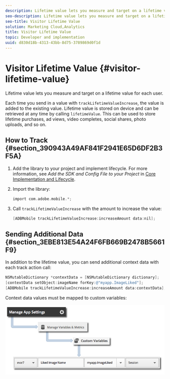 ```yaml
---
description: Lifetime value lets you measure and target on a lifetime value for each user.
seo-description: Lifetime value lets you measure and target on a lifetime value for each user.
seo-title: Visitor Lifetime Value
solution: Marketing Cloud,Analytics
title: Visitor Lifetime Value
topic: Developer and implementation
uuid: d830d18b-4313-43bb-8d75-3789869d0f1d
---
```


# Visitor Lifetime Value {#visitor-lifetime-value}

Lifetime value lets you measure and target on a lifetime value for each user.

Each time you send in a value with `trackLifetimeValueIncrease`, the value is added to the existing value. Lifetime value is stored on device and can be retrieved at any time by calling `lifetimeValue`. This can be used to store lifetime purchases, ad views, video completes, social shares, photo uploads, and so on.

## How to Track {#section_390943A49AF841F2941E65D6DF2B3F5A}

1. Add the library to your project and implement lifecycle.
   For more information, see *Add the SDK and Config File to your Project* in [Core Implementation and Lifecycle](/help/ios/getting-started/dev-qs.md). 
1. Import the library: 

   ```objective-c
   import com.adobe.mobile.*;
   ```

1. Call `trackLifetimeValueIncrease` with the amount to increase the value: 

   ```objective-c
   [ADBMobile trackLifetimeValueIncrease:increaseAmount data:nil];
   ```

## Sending Additional Data {#section_3EBE813E54A24F6FB669B2478B5661F9}

In addition to the lifetime value, you can send additional context data with each track action call:

```objective-c
NSMutableDictionary *contextData = [NSMutableDictionary dictionary]; 
[contextData setObject:imageName forKey:@"myapp.ImageLiked"]; 
[ADBMobile trackLifetimeValueIncrease:increaseAmount data:contextData];
```

Context data values must be mapped to custom variables: 

![](assets/map-variable-context-ltv.png)

